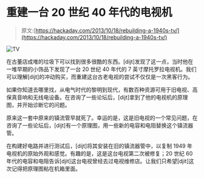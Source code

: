 # 重建一台 20 世纪 40 年代的电视机

> 原文:[https://hackaday.com/2013/10/18/rebuilding-a-1940s-tv/](https://hackaday.com/2013/10/18/rebuilding-a-1940s-tv/)

![TV](../Images/cdbc2b8f5de76fbdb816b45556e91d6e.png)

在古董店成堆的垃圾下可以找到很多很酷的东西。[dijt]发现了这一点，当时他在一堆早期的小饰品下发现了一台 20 世纪 40 年代的 7 英寸摩托罗拉电视机。我们可以理解[dijt]的冲动购买，而重建这台古老电视的尝试不仅仅是一次黑客行为。

如果你知道去哪里找，从电气时代的黎明到现代，有数百种资源可用于旧电视、高保真音响和无线电设备。在咨询了一些论坛后，[dijt]拿到了他的电视机的原理图，并开始诊断它的问题。

原来这一套中原来的镇流管早就死了。幸运的是，这是旧电视的一个常见问题，在咨询了一些论坛后，[dijt]有一个原理图，用一些新的电容和电阻替换这个镇流器管。

在构建好电路并进行测试后，[dijt]将其安装在旧的镇流器管中，以复制 1949 年电视机的原始外观和感觉。有趣的是，这是这台电视第二次被修复；20 世纪 60 年代的电容和电阻告诉[djit]这台电视曾经去过电视维修店。让我们只希望[djit]这次记得把原理图粘在机箱里面。